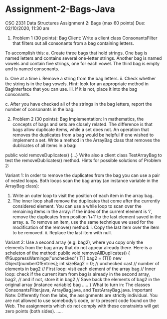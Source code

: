 # Assignment-2-Bags-Java


CSC 2331 Data Structures Assignment 2: Bags (max 60 points)
Due: 02/10/2020, 11:30 am
1. Problem 1 (30 points): Bag Client: Write a client class ConsonantsFilter that filters out all consonants from a bag containing letters. 

To accomplish this:
a. Create three bags that hold strings. One bag is named letters and contains several one-letter strings. Another bag is named vowels and contain five strings, one for each vowel. 
The third bag is empty and is named consonants.

b. One at a time
  i. Remove a string from the bag letters.
  ii. Check whether the string is in the bag vowels. Hint: look for an appropriate method in BagInterface that you can use.
  iii. If it is not, place it into the bag consonants.

c. After you have checked all of the strings in the bag letters, report the number of
consonants in the bag.

2. Problem 2 (30 points): Bag Implementation: In mathematics, the concepts of bags and sets are closely related. The difference is that bags allow duplicate items, while a set does not. 
An operation that removes the duplicates from a bag would be helpful if one wished to implement a set. Write a method in the ArrayBag class that removes the dublicates of all items in a bag:

  public void removeDuplicates() {...}
Write also a client class TestArrayBag to test the removeDublicates() method.
Hints for possible solutions of Problem 2:



Variant 1:
In order to remove the duplicates from the bag you can use a pair of nested loops. Both loops scan the bag array (an instance variable in the ArrayBag class):
1. Write an outer loop to visit the position of each item in the array bag.
2. The inner loop shall remove the duplicates that come after the currently considered element.
You can use a while loop to scan over the remaining items in the array: if the index of the current element is ‘i’, remove the duplicates from position ‘i+1’ to the last element saved in the array.
a. To remove an item, use the same technique we used for the modification of the remove() method:
i. Copy the last item over the item to be removed.
ii. Replace the last item with null.
 
Variant 2:
Use a second array (e.g. bag2), where you copy only the elements from the bag array that do not appear already there.
Here is a scheleton of the method: public void removeAllDuplicates() {
@SuppressWarnings("unchecked")
T[] bag2 = (T[]) new Object[numberOfEntries]; int sizeBag2 = 0;
// unchecked cast
// number of elements in bag2
// First loop: visit each element of the array bag
// Inner loop: check if the current item from bag is already in the second array, bag2,
// and if not, store it in bag2
// Save back the elements of bag2 in the original array (instance variable) bag
.....
}
What to turn in: The classes ConsonantsFilter.java, ArrayBag.java, and
TestArrayBag.java.
Important Note: Differently from the labs, the assignments are strictly individual. You are not allowed to use somebody’s code, or to present code found on the Web. The assignments which do not comply with these constraints will get zero points (both sides).
.....
 
